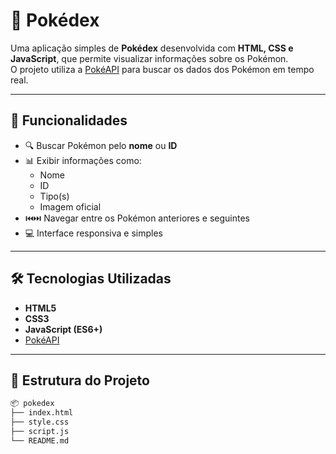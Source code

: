 # 📖 Pokédex

Uma aplicação simples de **Pokédex** desenvolvida com **HTML, CSS e JavaScript**, que permite visualizar informações sobre os Pokémon.  
O projeto utiliza a [PokéAPI](https://pokeapi.co/) para buscar os dados dos Pokémon em tempo real.

---

## 🚀 Funcionalidades

- 🔍 Buscar Pokémon pelo **nome** ou **ID**  
- 📊 Exibir informações como:
  - Nome
  - ID
  - Tipo(s)
  - Imagem oficial
- ⏮️⏭️ Navegar entre os Pokémon anteriores e seguintes
- 💻 Interface responsiva e simples

---

## 🛠️ Tecnologias Utilizadas

- **HTML5**
- **CSS3**
- **JavaScript (ES6+)**
- [PokéAPI](https://pokeapi.co/)

---

## 📂 Estrutura do Projeto

```bash
📦 pokedex
├── index.html
├── style.css
├── script.js
└── README.md
